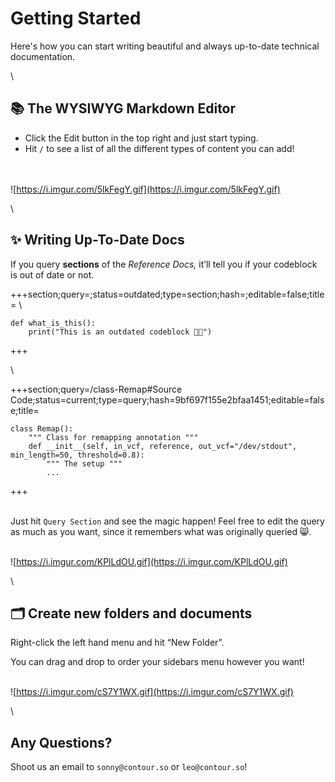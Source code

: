 # Getting Started

Here's how you can start writing beautiful and always up-to-date technical documentation.

\
## 📚 The WYSIWYG Markdown Editor

* Click the Edit button in the top right and just start typing.
* Hit `/` to see a list of all the different types of content you can add!

\
\
![https://i.imgur.com/5lkFegY.gif](https://i.imgur.com/5lkFegY.gif)

\
## ✨ Writing Up-To-Date Docs

If you query **sections** of the *Reference Docs,* it’ll tell you if your codeblock is out of date or not.


+++section;query=;status=outdated;type=section;hash=;editable=false;title=
\
```
def what_is_this():
    print("This is an outdated codeblock 👴🏽")
```

+++

\

+++section;query=/class-Remap#Source Code;status=current;type=query;hash=9bf697f155e2bfaa1451;editable=false;title=
```
class Remap():
    """ Class for remapping annotation """
    def __init__(self, in_vcf, reference, out_vcf="/dev/stdout", min_length=50, threshold=0.8):
        """ The setup """
        ...
```

+++

\
Just hit `Query Section` and see the magic happen! Feel free to edit the query as much as you want, since it remembers what was originally queried 😸.

\
![https://i.imgur.com/KPlLdOU.gif](https://i.imgur.com/KPlLdOU.gif)

\
## 🗂 Create new folders and documents

Right-click the left hand menu and hit “New Folder”.

You can drag and drop to order your sidebars menu however you want!

\
![https://i.imgur.com/cS7Y1WX.gif](https://i.imgur.com/cS7Y1WX.gif)

\
## Any Questions?

Shoot us an email to `sonny@contour.so` or `leo@contour.so`!